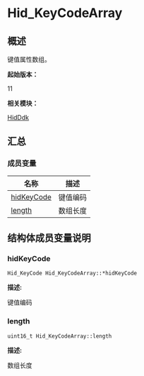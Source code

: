 # Hid_KeyCodeArray


## 概述

键值属性数组。

**起始版本：**

11

**相关模块：**

[HidDdk](_hid_ddk.md)


## 汇总


### 成员变量

| 名称 | 描述 | 
| -------- | -------- |
| [hidKeyCode](#hidKeyCode) | 键值编码 | 
| [length](#length) | 数组长度 | 


## 结构体成员变量说明


### hidKeyCode


```
Hid_KeyCode Hid_KeyCodeArray::*hidKeyCode
```

**描述:**

键值编码


### length


```
uint16_t Hid_KeyCodeArray::length
```

**描述:**

数组长度